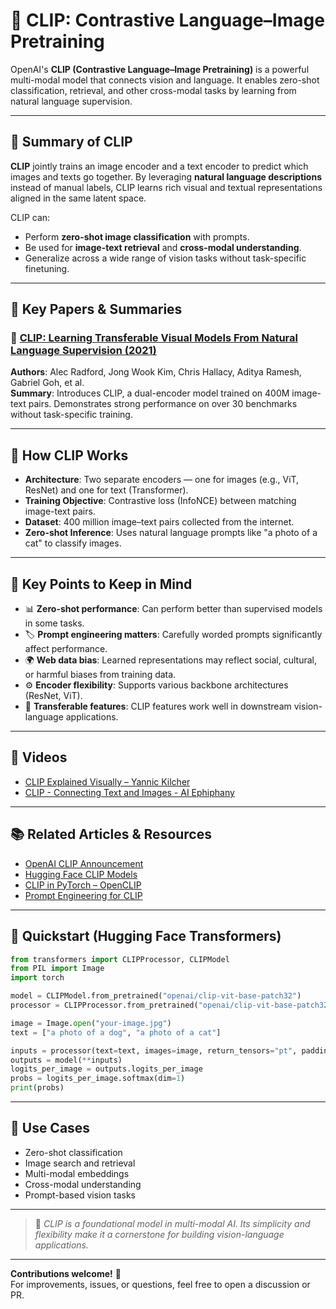 # 📎 CLIP: Contrastive Language–Image Pretraining

OpenAI's **CLIP (Contrastive Language–Image Pretraining)** is a powerful multi-modal model that connects vision and language. It enables zero-shot classification, retrieval, and other cross-modal tasks by learning from natural language supervision.

---

## 🧠 Summary of CLIP

**CLIP** jointly trains an image encoder and a text encoder to predict which images and texts go together. By leveraging **natural language descriptions** instead of manual labels, CLIP learns rich visual and textual representations aligned in the same latent space.

CLIP can:
- Perform **zero-shot image classification** with prompts.
- Be used for **image-text retrieval** and **cross-modal understanding**.
- Generalize across a wide range of vision tasks without task-specific finetuning.

---

## 📄 Key Papers & Summaries

### 🔹 [CLIP: Learning Transferable Visual Models From Natural Language Supervision (2021)](https://arxiv.org/abs/2103.00020)
**Authors**: Alec Radford, Jong Wook Kim, Chris Hallacy, Aditya Ramesh, Gabriel Goh, et al.  
**Summary**: Introduces CLIP, a dual-encoder model trained on 400M image-text pairs. Demonstrates strong performance on over 30 benchmarks without task-specific training.

---

## 🧩 How CLIP Works

- **Architecture**: Two separate encoders — one for images (e.g., ViT, ResNet) and one for text (Transformer).
- **Training Objective**: Contrastive loss (InfoNCE) between matching image-text pairs.
- **Dataset**: 400 million image–text pairs collected from the internet.
- **Zero-shot Inference**: Uses natural language prompts like "a photo of a cat" to classify images.

---

## 📌 Key Points to Keep in Mind

- 📊 **Zero-shot performance**: Can perform better than supervised models in some tasks.
- 🏷️ **Prompt engineering matters**: Carefully worded prompts significantly affect performance.
- 🌍 **Web data bias**: Learned representations may reflect social, cultural, or harmful biases from training data.
- ⚙️ **Encoder flexibility**: Supports various backbone architectures (ResNet, ViT).
- 🧠 **Transferable features**: CLIP features work well in downstream vision-language applications.

---

## 🎥 Videos

- [CLIP Explained Visually – Yannic Kilcher](https://www.youtube.com/watch?v=I5uF0p73QM8)
- [CLIP - Connecting Text and Images - AI Ephiphany](https://www.youtube.com/watch?v=fQyHEXZB-nM)


---

## 📚 Related Articles & Resources

- [OpenAI CLIP Announcement](https://openai.com/research/clip)
- [Hugging Face CLIP Models](https://huggingface.co/models?search=clip)
- [CLIP in PyTorch – OpenCLIP](https://github.com/mlfoundations/open_clip)
- [Prompt Engineering for CLIP](https://github.com/openai/CLIP/blob/main/notebooks/Prompt_Engineering_for_ImageNet.ipynb)

---

## 🚀 Quickstart (Hugging Face Transformers)
```python
from transformers import CLIPProcessor, CLIPModel
from PIL import Image
import torch

model = CLIPModel.from_pretrained("openai/clip-vit-base-patch32")
processor = CLIPProcessor.from_pretrained("openai/clip-vit-base-patch32")

image = Image.open("your-image.jpg")
text = ["a photo of a dog", "a photo of a cat"]

inputs = processor(text=text, images=image, return_tensors="pt", padding=True)
outputs = model(**inputs)
logits_per_image = outputs.logits_per_image
probs = logits_per_image.softmax(dim=1)
print(probs)
```

---

## 🔬 Use Cases

- Zero-shot classification
- Image search and retrieval
- Multi-modal embeddings
- Cross-modal understanding
- Prompt-based vision tasks

---

> 🧾 *CLIP is a foundational model in multi-modal AI. Its simplicity and flexibility make it a cornerstone for building vision-language applications.*

---

**Contributions welcome!** 🤝  
For improvements, issues, or questions, feel free to open a discussion or PR.